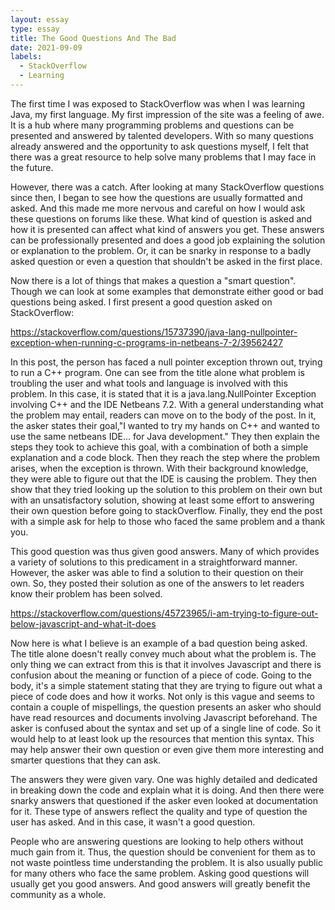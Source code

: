 ```yaml
---
layout: essay
type: essay
title: The Good Questions And The Bad
date: 2021-09-09
labels:
  - StackOverflow
  - Learning
---
```


  The first time I was exposed to StackOverflow was when I was learning Java, my first language. My first impression of the site was a feeling of awe. It is a hub where many programming problems and questions can be presented and answered by talented developers. With so many questions already answered and the opportunity to ask questions myself, I felt that there was a great resource to help solve many problems that I may face in the future.
  
  However, there was a catch. After looking at many StackOverflow questions since then, I began to see how the questions are usually formatted and asked. And this made me more nervous and careful on how I would ask these questions on forums like these. What kind of question is asked and how it is presented can affect what kind of answers you get. These answers can be professionally presented and does a good job explaining the solution or explanation to the problem. Or, it can be snarky in response to a badly asked question or even a question that shouldn't be asked in the first place. 
 
 Now there is a lot of things that makes a question a "smart question". Though we can look at some examples that demonstrate either good or bad questions being asked. I first present a good question asked on StackOverflow:
  
https://stackoverflow.com/questions/15737390/java-lang-nullpointer-exception-when-running-c-programs-in-netbeans-7-2/39562427

  In this post, the person has faced a null pointer exception thrown out, trying to run a C++ program. One can see from the title alone what problem is troubling the user and what tools and language is involved with this problem. In this case, it is stated that it is a java.lang.NullPointer Exception involving C++ and the IDE Netbeans 7.2. With a general understanding what the problem may entail, readers can move on to the body of the post. In it, the asker states their goal,"I wanted to try my hands on C++ and wanted to use the same netbeans IDE... for Java development." They then explain the steps they took to achieve this goal, with a combination of both a simple explanation and a code block. Then they reach the step where the problem arises, when the exception is thrown. With their background knowledge, they were able to figure out that the IDE is causing the problem. They then show that they tried looking up the solution to this problem on their own but with an unsatisfactory solution, showing at least some effort to answering their own question before going to stackOverflow. Finally, they end the post with a simple ask for help to those who faced the same problem and a thank you.
  
  This good question was thus given good answers. Many of which provides a variety of solutions to this predicament in a straightforward manner. However, the asker was able to find a solution to their question on their own. So, they posted their solution as one of the answers to let readers know their problem has been solved.
  
https://stackoverflow.com/questions/45723965/i-am-trying-to-figure-out-below-javascript-and-what-it-does

  Now here is what I believe is an example of a bad question being asked. The title alone doesn't really convey much about what the problem is. The only thing we can extract from this is that it involves Javascript and there is confusion about the meaning or function of a piece of code. Going to the body, it's a simple statement stating that they are trying to figure out what a piece of code does and how it works. Not only is this vague and seems to contain a couple of mispellings, the question presents an asker who should have read resources and documents involving Javascript beforehand. The asker is confused about the syntax and set up of a single line of code. So it would help to at least look up the resources that mention this syntax. This may help answer their own question or even give them more interesting and smarter questions that they can ask.
  
  The answers they were given vary. One was highly detailed and dedicated in breaking down the code and explain what it is doing. And then there were snarky answers that questioned if the asker even looked at documentation for it. These type of answers reflect the quality and type of question the user has asked. And in this case, it wasn't a good question.
  
  People who are answering questions are looking to help others without much gain from it. Thus, the question should be convenient for them as to not waste pointless time understanding the problem. It is also usually public for many others who face the same problem. Asking good questions will usually get you good answers. And good answers will greatly benefit the community as a whole.
  
